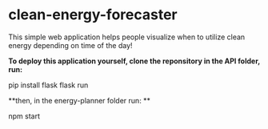 # clean-energy-forecaster
This simple web application helps people visualize when to utilize clean energy depending on time of the day!

**To deploy this application yourself, clone the reponsitory in the API folder, run:**

pip install flask
flask run

**then, in the energy-planner folder run: **

npm start


